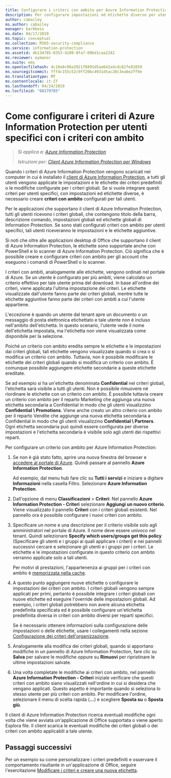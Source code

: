 ```yaml
---
title: Configurare i criteri con ambito per Azure Information Protection - AIP
description: Per configurare impostazioni ed etichette diverse per utenti specifici, è necessario configurare un criterio con ambito per Azure Information Protection.
author: cabailey
ms.author: cabailey
manager: barbkess
ms.date: 04/17/2019
ms.topic: conceptual
ms.collection: M365-security-compliance
ms.service: information-protection
ms.assetid: 4b134785-0353-4109-8fa7-096d1caa2242
ms.reviewer: eymanor
ms.suite: ems
ms.openlocfilehash: 4c10a0c96a3921f6891d5ae642adcdc82fe91059
ms.sourcegitcommit: fff4c155c52c9ff20bc4931d5ac20c3ea6e2ff9e
ms.translationtype: MT
ms.contentlocale: it-IT
ms.lasthandoff: 04/24/2019
ms.locfileid: "60179785"
---
```

# <a name="how-to-configure-the-azure-information-protection-policy-for-specific-users-by-using-scoped-policies"></a>Come configurare i criteri di Azure Information Protection per utenti specifici con i criteri con ambito

>*Si applica a: [Azure Information Protection](https://azure.microsoft.com/pricing/details/information-protection)*
>
> *Istruzioni per: [Client Azure Information Protection per Windows](faqs.md#whats-the-difference-between-the-azure-information-protection-client-and-the-azure-information-protection-unified-labeling-client)*

Quando i criteri di Azure Information Protection vengono scaricati nei computer in cui è installato il [client di Azure Information Protection](https://www.microsoft.com/en-us/download/details.aspx?id=53018), a tutti gli utenti vengono applicate le impostazioni e le etichette dei criteri predefiniti o le modifiche configurate per i criteri globali. Se si vuole integrare questi criteri per utenti specifici, con impostazioni ed etichette diverse, è necessario creare **criteri con ambito** configurati per tali utenti.

Per le applicazioni che supportano il client di Azure Information Protection, tutti gli utenti ricevono i criteri globali, che contengono titolo della barra, descrizione comando, impostazioni globali ed etichette globali di Information Protection. Se sono stati configurati criteri con ambito per utenti specifici, tali utenti riceveranno le impostazioni e le etichette aggiuntive. 

Si noti che oltre alle applicazioni desktop di Office che supportano il client di Azure Information Protection, le etichette sono supportate anche con PowerShell e lo scanner di Azure Information Protection. Ciò significa che è possibile creare e configurare criteri con ambito per gli account che eseguono i comandi di PowerShell o lo scanner. 

I criteri con ambiti, analogamente alle etichette, vengono ordinati nel portale di Azure. Se un utente è configurato per più ambiti, viene calcolato un criterio effettivo per tale utente prima del download. In base all'ordine dei criteri, viene applicata l'ultima impostazione dei criteri. Le etichette visualizzate dall'utente fanno parte dei criteri globali, mentre tutte le etichette aggiuntive fanno parte dei criteri con ambiti a cui l'utente appartiene.

L'eccezione è quando un utente dal tenant apre un documento o un messaggio di posta elettronica etichettato e tale utente non è incluso nell'ambito dell'etichetta. In questo scenario, l'utente vede il nome dell'etichetta impostata, ma l'etichetta non viene visualizzata come disponibile per la selezione.  

Poiché un criterio con ambito eredita sempre le etichette e le impostazioni dai criteri globali, tali etichette vengono visualizzate quando si crea o si modifica un criterio con ambito. Tuttavia, non è possibile modificare le etichette dei criteri globali quando si modifica un criterio con ambito. È comunque possibile aggiungere etichette secondarie a queste etichette ereditate.

Se ad esempio si ha un'etichetta denominata **Confidential** nei criteri globali, l'etichetta sarà visibile a tutti gli utenti. Non è possibile rimuovere né riordinare le etichette con un criterio con ambito. È possibile tuttavia creare un criterio con ambito per il reparto Marketing che aggiunga una nuova etichetta secondaria a Confidential in modo che gli utenti visualizzino **Confidential \ Promotions**. Viene anche creato un altro criterio con ambito per il reparto Vendite che aggiunge una nuova etichetta secondaria a Confidential in modo che gli utenti visualizzino **Confidential \ Partners**. Ogni etichetta secondaria può quindi essere configurata per diverse impostazioni e l'etichetta secondaria è visibile solo agli utenti dei rispettivi reparti.

Per configurare un criterio con ambito per Azure Information Protection:

1. Se non è già stato fatto, aprire una nuova finestra del browser e [accedere al portale di Azure](configure-policy.md#signing-in-to-the-azure-portal). Quindi passare al pannello **Azure Information Protection**.

    Ad esempio, dal menu hub fare clic su **Tutti i servizi** e iniziare a digitare **Informazioni** nella casella Filtro. Selezionare **Azure Information Protection**.

2. Dall'opzione di menu **Classificazioni** > **Criteri**: Nel pannello **Azure Information Protection - Criteri** selezionare **Aggiungi un nuovo criterio**. Viene visualizzato il pannello **Criteri** con i criteri globali esistenti. Nel pannello ora è possibile configurare i nuovi criteri con ambito.

3. Specificare un nome e una descrizione per il criterio visibile solo agli amministratori nel portale di Azure. Il nome deve essere univoco nel tenant. Quindi selezionare **Specify which users/groups get this policy** (Specificare gli utenti e i gruppi ai quali applicare i criteri) e nei pannelli successivi cercare e selezionare gli utenti e i gruppi per i criteri. Le etichette e le impostazioni configurate in questo criterio con ambito verranno applicate solo a tali utenti.
    
    Per motivi di prestazioni, l'appartenenza ai gruppi per i criteri con ambito è [memorizzata nella cache](prepare.md#group-membership-caching-by-azure-information-protection).

4. A questo punto aggiungere nuove etichette o configurare le impostazioni dei criteri con ambito. I criteri globali vengono sempre applicati per primi, pertanto è possibile integrare i criteri globali con nuove etichette ed eseguire l'override delle impostazioni globali. Ad esempio, i criteri globali potrebbero non avere alcuna etichetta predefinita specificata ed è possibile configurare un'etichetta predefinita diversa in criteri con ambito diversi per reparti specifici.

    Se è necessario ottenere informazioni sulla configurazione delle impostazioni o delle etichette, usare i collegamenti nella sezione [Configurazione dei criteri dell'organizzazione](configure-policy.md#configuring-your-organizations-policy).

6. Analogamente alla modifica dei criteri globali, quando si apportano modifiche in un pannello di Azure Information Protection, fare clic su **Salva** per salvare le modifiche oppure su **Rimuovi** per ripristinare le ultime impostazioni salvate. 

7. Una volta completate le modifiche ai criteri con ambito, nel pannello **Azure Information Protection - Criteri** iniziale verificare che questi criteri con ambito siano visualizzati nell'ordine in cui si desidera che vengano applicati. Questo aspetto è importante quando si seleziona lo stesso utente per più criteri con ambito. Per modificare l'ordine, selezionare il menu di scelta rapida (**...**) e scegliere **Sposta su** o **Sposta giù**. 

Il client di Azure Information Protection ricerca eventuali modifiche ogni volta che viene avviata un'applicazione di Office supportata o viene aperto Esplora file. Il client scarica le eventuali modifiche dei criteri globali o dei criteri con ambito applicabili a tale utente.

## <a name="next-steps"></a>Passaggi successivi

Per un esempio su come personalizzare i criteri predefiniti e osservare il comportamento risultante in un'applicazione di Office, seguire l'esercitazione [Modificare i criteri e creare una nuova etichetta](infoprotect-quick-start-tutorial.md).
